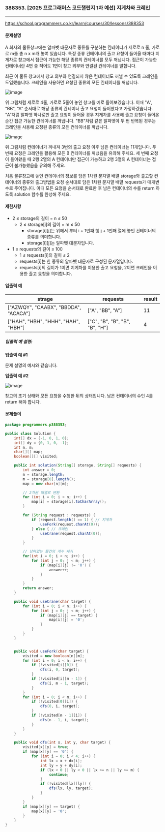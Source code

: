 ### 388353. [2025 프로그래머스 코드챌린지 1차 예선] 지게차와 크레인

---

https://school.programmers.co.kr/learn/courses/30/lessons/388353

#### 문제설명

A 회사의 물류창고에는 알파벳 대문자로 종류를 구분하는 컨테이너가 세로로 n 줄, 가로로 m줄 총 n x m개 놓여 있습니다. 특정 종류 컨테이너의 출고 요청이 들어올 때마다
지게차로 창고에서 접근이 가능한 해당 종류의 컨테이너를 모두 꺼냅니다. 접근이 가능한 컨테이너란 4면 중 적어도 1면이 창고 외부와 연결된 컨테이너를 말합니다.

최근 이 물류 창고에서 창고 외부와 연결되지 않은 컨테이너도 꺼낼 수 있도록 크레인을 도입했습니다. 크레인을 사용하면 요청된 종류의 모든 컨테이너를 꺼냅니다.

![image](https://grepp-programmers.s3.ap-northeast-2.amazonaws.com/files/production/0e90cfc3-ddd7-4841-9ed8-c420cb6be7a5/%E1%84%86%E1%85%AE%E1%86%AF%E1%84%85%E1%85%B2%E1%84%8E%E1%85%A1%E1%86%BC%E1%84%80%E1%85%A9-1-1.drawio.png)

위 그림처럼 세로로 4줄, 가로로 5줄이 놓인 창고를 예로 들어보겠습니다. 이때 "A", "BB", "A" 순서대로 해당 종류의 컨테이너 출고 요청이 들어왔다고 가정하겠습니다.
“A”처럼 알파벳 하나로만 출고 요청이 들어올 경우 지게차를 사용해 출고 요청이 들어온 순간 접근 가능한 컨테이너를 꺼냅니다. "BB"처럼 같은 알파벳이 두 번 반복된 경우는
크레인을 사용해 요청된 종류의 모든 컨테이너를 꺼냅니다.

![image](https://grepp-programmers.s3.ap-northeast-2.amazonaws.com/files/production/e5fac969-705a-41cf-8609-ad41e30ea694/%E1%84%86%E1%85%AE%E1%86%AF%E1%84%85%E1%85%B2%E1%84%8E%E1%85%A1%E1%86%BC%E1%84%80%E1%85%A9-1-2.drawio.png)

위 그림처럼 컨테이너가 꺼내져 3번의 출고 요청 이후 남은 컨테이너는 11개입니다. 두 번째 요청은 크레인을 활용해 모든 B 컨테이너를 꺼냈음을 유의해 주세요. 세 번째 요청이
들어왔을 때 2행 2열의 A 컨테이너만 접근이 가능하고 2행 3열의 A 컨테이너는 접근이 불가능했음을 유의해 주세요.

처음 물류창고에 놓인 컨테이너의 정보를 담은 1차원 문자열 배열 storage와 출고할 컨테이너의 종류와 출고방법을 요청 순서대로 담은 1차원 문자열 배열 requests가
매개변수로 주어집니다. 이때 모든 요청을 순서대로 완료한 후 남은 컨테이너의 수를 return 하도록 solution 함수를 완성해 주세요.

#### 제한사항

- 2 ≤ storage의 길이 = n ≤ 50
    - 2 ≤ storage[i]의 길이 = m ≤ 50
        - storage[i][j]는 위에서 부터 i + 1번째 행 j + 1번째 열에 놓인 컨테이너의 종류를 의미합니다.
        - storage[i][j]는 알파벳 대문자입니다.
- 1 ≤ requests의 길이 ≤ 100
    - 1 ≤ requests[i]의 길이 ≤ 2
    - requests[i]는 한 종류의 알파벳 대문자로 구성된 문자열입니다.
    - requests[i]의 길이가 1이면 지게차를 이용한 출고 요청을, 2이면 크레인을 이용한 출고 요청을 의미합니다.

#### 입출력 예

| strage                               | requests                       | result |
|--------------------------------------|--------------------------------|--------|
| ["AZWQY", "CAABX", "BBDDA", "ACACA"] | ["A", "BB", "A"]               | 11     |
| ["HAH", "HBH", "HHH", "HAH", "HBH"]  | ["C", "B", "B", "B", "B", "H"] | 4      |

##### 입출력 예 설명:

**입출력 예 #1**

문제 설명의 예시와 같습니다.

**입출력 예 #2**

![image](https://grepp-programmers.s3.ap-northeast-2.amazonaws.com/files/production/95339b77-babc-4be8-96ee-60235ea50393/%E1%84%86%E1%85%AE%E1%86%AF%E1%84%85%E1%85%B2%E1%84%8E%E1%85%A1%E1%86%BC%E1%84%80%E1%85%A9-2.drawio.png)

창고의 초기 상태와 모든 요청을 수행한 뒤의 상태입니다. 남은 컨테이너의 수인 4를 return 해야 합니다.

#### 문제풀이

```java
package programmers.p388353;

public class Solution {
    int[] dx = {-1, 0, 1, 0};
    int[] dy = {0, 1, 0, -1};
    int n, m;
    char[][] map;
    boolean[][] visited;

    public int solution(String[] storage, String[] requests) {
        int answer = 0;
        n = storage.length;
        m = storage[0].length();
        map = new char[n][m];

        // 2차원 배열로 변환
        for (int i = 0; i < n; i++) {
            map[i] = storage[i].toCharArray();
        }

        for (String request : requests) {
            if (request.length() == 1) { // 지게차
                useFork(request.charAt(0));
            } else { // 크레인
                useCrane(request.charAt(0));
            }
        }

        // 남아있는 물건의 개수 세기
        for(int i = 0; i < n; i++) {
            for (int j = 0; j < m; j++) {
                if (map[i][j] != '0') {
                    answer++;
                }
            }
        }
        return answer;
    }

    public void useCrane(char target) {
        for (int i = 0; i < n; i++) {
            for (int j = 0; j < m; j++) {
                if (map[i][j] == target) {
                    map[i][j] = '0';
                }
            }
        }
    }


    public void useFork(char target) {
        visited = new boolean[n][m];
        for (int i = 0; i < n; i++) {
            if (!visited[i][0]) {
                dfs(i, 0, target);
            }
            if (!visited[i][m - 1]) {
                dfs(i, m - 1, target);
            }
        }
        for (int i = 0; i < m; i++) {
            if (!visited[0][i]) {
                dfs(0, i, target);
            }
            if (!visited[n - 1][i]) {
                dfs(n - 1, i, target);
            }
        }
    }

    public void dfs(int x, int y, char target) {
        visited[x][y] = true;
        if (map[x][y] == '0') {
            for (int i = 0; i < 4; i++) {
                int lx = x + dx[i];
                int ly = y + dy[i];
                if (lx < 0 || ly < 0 || lx >= n || ly >= m) {
                    continue;
                }
                if (!visited[lx][ly]) {
                    dfs(lx, ly, target);
                }
            }
        }
        if (map[x][y] == target) {
            map[x][y] = '0';
        }
    }
}

```
